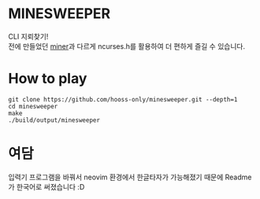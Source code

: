 # MINESWEEPER

CLI 지뢰찾기!<br>
전에 만들었던 [miner](https://github.com/hooss-only/miner/)과 다르게 ncurses.h를 활용하여 더 편하게 즐길 수 있습니다.

# How to play

```
git clone https://github.com/hooss-only/minesweeper.git --depth=1
cd minesweeper
make
./build/output/minesweeper
```

# 여담

 입력기 프로그램을 바꿔서 neovim 환경에서 한글타자가 가능해졌기 때문에 Readme가 한국어로 써졌습니다 :D

